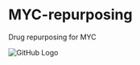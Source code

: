 # MYC-repurposing
Drug repurposing for MYC
 
![GitHub Logo](C:\Users\sofia\Downloads\sbhd_figurev2.jpg)
